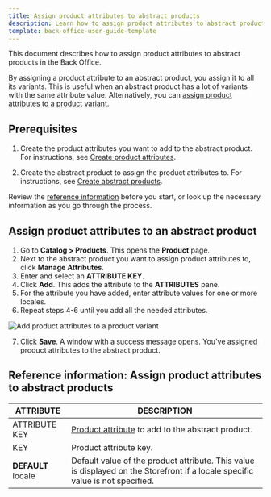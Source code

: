 ```yaml
---
title: Assign product attributes to abstract products
description: Learn how to assign product attributes to abstract products in the Back Office
template: back-office-user-guide-template
---
```


This document describes how to assign product attributes to abstract products in the Back Office.

By assigning a product attribute to an abstract product, you assign it to all its variants. This is useful when an abstract product has a lot of variants with the same attribute value. Alternatively, you can [assign product attributes to a product variant](/docs/scos/user/back-office-user-guides/{{page.version}}/catalog/products/manage-concrete-products/assign-product-attributes-to-product-variants.html).

## Prerequisites

1. Create the product attributes you want to add to the abstract product. For instructions, see [Create product attributes](/docs/scos/user/back-office-user-guides/{{page.version}}/catalog/attributes/create-product-attributes.html).

2. Create the abstract product to assign the product attributes to. For instructions, see [Create abstract products](/docs/scos/user/back-office-user-guides/{{page.version}}/catalog/products/manage-abstract-products/create-abstract-products-and-product-bundles.html).  


Review the [reference information](#reference-information-assign-product-attributes-to-abstract-products) before you start, or look up the necessary information as you go through the process.


## Assign product attributes to an abstract product

1. Go to **Catalog&nbsp;<span aria-label="and then">></span> Products**.
    This opens the **Product** page.
2. Next to the abstract product you want to assign product attributes to, click **Manage Attributes**.
3. Enter and select an **ATTRIBUTE KEY**.
4. Click **Add**.
    This adds the attribute to the **ATTRIBUTES** pane.
5. For the attribute you have added, enter attribute values for one or more locales.
6. Repeat steps 4-6 until you add all the needed attributes.

![Add product attributes to a product variant](https://spryker.s3.eu-central-1.amazonaws.com/docs/scos/user/back-office-user-guides/catalog/products/manage-product-variants/assign-product-attributes-to-product-variants.md/add-product-attributes-to-product-variants.png)

7. Click **Save**.
    A window with a success message opens. You've assigned product attributes to the abstract product.


## Reference information: Assign product attributes to abstract products

| ATTRIBUTE | DESCRIPTION |
|-|-|
| ATTRIBUTE KEY | [Product attribute](/docs/scos/user/features/{{page.version}}/product-feature-overview/product-attributes-overview.html) to add to the abstract product. |
| KEY | Product attribute key. |
| **DEFAULT** locale | Default value of the product attribute. This value is displayed on the Storefront if a locale specific value is not specified. |     
